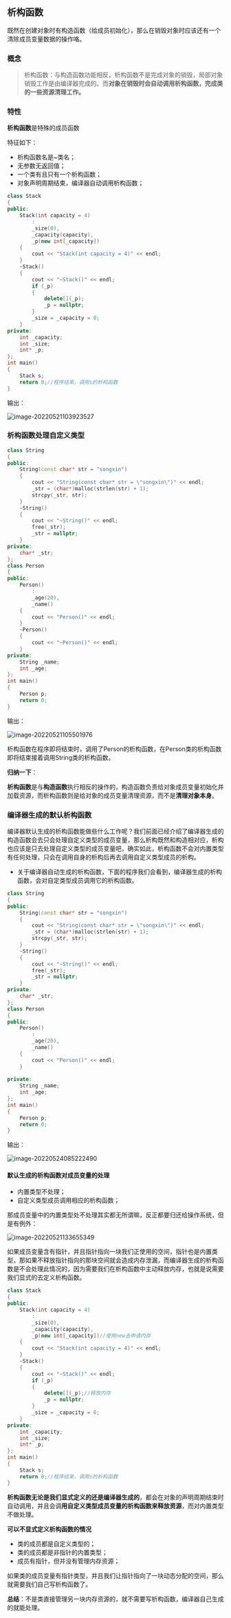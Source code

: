 ## 析构函数

既然在创建对象时有构造函数（给成员初始化），那么在销毁对象时应该还有一个清除成员变量数据的操作咯。

### 概念

> 析构函数：与构造函数功能相反，析构函数不是完成对象的销毁，局部对象销毁工作是由编译器完成的。而**对象在销毁时会自动调用析构函数，完成类的一些资源清理工作。**

### 特性

**析构函数**是特殊的成员函数

特征如下：

* 析构函数名是~类名；
* 无参数无返回值；
* 一个类有且只有一个析构函数；
* 对象声明周期结束，编译器自动调用析构函数；

```cpp
class Stack
{
public:
	Stack(int capacity = 4)
		:
		_size(0),
		_capacity(capacity),
		_p(new int[_capacity])
	{
		cout << "Stack(int capacity = 4)" << endl;
	}
	~Stack()
	{
		cout << "~Stack()" << endl;
		if (_p)
		{
			delete[](_p);
            _p = nullptr;
		}
		_size = _capacity = 0;
	}
private:	
	int _capacity;
	int _size;
	int* _p;
};
int main()
{
	Stack s;
	return 0;//程序结束，调用s的析构函数
}
```

输出：

![image-20220521103923527](https://cdn.jsdelivr.net/gh/sxfinn/CDN/img/202212021627630.png)

### 析构函数处理自定义类型

```cpp
class String
{
public:
	String(const char* str = "songxin")
	{
		cout << "String(const char* str = \"songxin\")" << endl;
		_str = (char*)malloc(strlen(str) + 1);
		strcpy(_str, str);
	}
	~String()
	{
		cout << "~String()" << endl;
		free(_str);
		_str = nullptr;
	}
private:
	char* _str;
};
class Person
{
public:
	Person()
		:
		_age(20),
		_name()
	{
		cout << "Person()" << endl;
	}
	~Person()
	{
		cout << "~Person()" << endl;
	}
private:
	String _name;
	int _age;
};
int main()
{
	Person p;
	return 0;
}
```

输出：

![image-20220521105501976](https://cdn.jsdelivr.net/gh/sxfinn/CDN/img/202212021627261.png)

析构函数在程序即将结束时，调用了Person的析构函数，在Person类的析构函数即将结束接着调用String类的析构函数。

**归纳一下**：

**析构函数**是与**构造函数**执行相反的操作的，构造函数负责给对象成员变量初始化并加载资源，而析构函数则是给对象的成员变量清理资源，而不是**清理对象本身**。

### 编译器生成的默认析构函数

编译器默认生成的析构函数能做些什么工作呢？我们前面已经介绍了编译器生成的构造函数会去只会处理自定义类型的成员变量，那么析构既然和构造相对应，析构也应该是只去处理自定义类型的成员变量吧，确实如此，析构函数不会对内置类型有任何处理，只会在调用自身的析构后再去调用自定义类型成员的析构。

* 关于编译器自动生成的析构函数，下面的程序我们会看到，编译器生成的析构函数，会对自定类型成员调用它的析构函数。

```cpp
class String
{
public:
	String(const char* str = "songxin")
	{
		cout << "String(const char* str = \"songxin\")" << endl;
		_str = (char*)malloc(strlen(str) + 1);
		strcpy(_str, str);
	}
	~String()
	{
		cout << "~String()" << endl;
		free(_str);
		_str = nullptr;
	}
private:
	char* _str;
};
class Person
{
public:
	Person()
		:
		_age(20),
		_name()
	{
		cout << "Person()" << endl;
	}
	
private:
	String _name;
	int _age;
};
int main()
{
	Person p;
	return 0;
}
```

输出：

![image-20220524085222490](https://cdn.jsdelivr.net/gh/sxfinn/CDN/img/202212021627211.png)

####  默认生成的析构函数对成员变量的处理

* 内置类型不处理；
* 自定义类型成员调用相应的析构函数；

那成员变量中的内置类型处不处理其实都无所谓嘛，反正都要归还给操作系统，但是有例外：

![image-20220521133655349](https://cdn.jsdelivr.net/gh/sxfinn/CDN/img/202212021627494.png)

如果成员变量含有指针，并且指针指向一块我们正使用的空间，指针也是内置类型，那如果不释放指针指向的那块空间就会造成内存泄漏，而编译器生成的析构函数是不会处理此情况的，因为需要我们在析构函数中主动释放内存，也就是说需要我们显式的去定义析构函数。

```cpp
class Stack
{
public:
	Stack(int capacity = 4)
		:
		_size(0),
		_capacity(capacity),
		_p(new int[_capacity])//使用new去申请内存
	{
		cout << "Stack(int capacity = 4)" << endl;
	}
	~Stack()
	{
		cout << "~Stack()" << endl;
		if (_p)
		{
			delete[](_p);//释放内存
            _p = nullptr;
		}
		_size = _capacity = 0;
	}
private:	
	int _capacity;
	int _size;
	int* _p;
};
int main()
{
	Stack s;
	return 0;//程序结束，调用s的析构函数
}
```

**析构函数无论是我们显式定义的还是编译器生成的**，都会在对象的声明周期结束时自动调用，并且会调**用自定义类型成员变量的析构函数来释放资源**，而对内置类型不做处理。

**可以不显式定义析构函数的情况**

* 类的成员都是自定义类型的；
* 类的成员都是非指针的内置类型；
* 成员有指针，但并没有管理内存资源；

如果类的成员变量有指针类型，并且我们让指针指向了一块动态分配的空间，那么就需要我们自己写析构函数了。

**总结**：不是类直接管理另一块内存资源的，就不需要写析构函数，编译器自己生成的就能处理。

